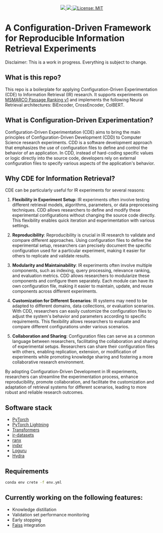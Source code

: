 <p align="center">
  <!-- Python -->
  <a href="https://www.python.org" alt="Python">
      <img src="https://badges.aleen42.com/src/python.svg" />
  </a>
  <!-- Black -->
  <a href="https://github.com/psf/black" alt="Code style: black">
      <img src="https://img.shields.io/badge/code%20style-black-000000.svg" />
  </a>
  <!-- License -->
  <a href="https://lbesson.mit-license.org/"><img src="https://img.shields.io/badge/License-MIT-blue.svg" alt="License: MIT"></a>
</p>

# A Configuration-Driven Framework for Reproducible Information Retrieval Experiments

Disclaimer: This is a work in progress. Everything is subject to change.

## What is this repo?
This repo is a boilerplate for applying Configuration-Driven Experimentation (CDE) to Information Retrieval (IR) research.
It supports experiments on [MSMARCO Passage Ranking v1](https://microsoft.github.io/msmarco) and implements the following Neural Retrieval architectures: BiEncoder, CrossEncoder, ColBERT.

## What is Configuration-Driven Experimentation?
Configuration-Driven Experimentation (CDE) aims to bring the main principles of Configuration-Driven Development (CDD) to Computer Science research experiments.
CDD is a software development approach that emphasizes the use of configuration files to define and control the behavior of an application.
In CDD, instead of hard-coding specific values or logic directly into the source code, developers rely on external configuration files to specify various aspects of the application's behavior.

## Why CDE for Information Retrieval?

CDE can be particularly useful for IR experiments for several reasons:

1. **Flexibility in Experiment Setup**: IR experiments often involve testing different retrieval models, algorithms, parameters, or data preprocessing techniques. CDD allows researchers to define and modify these experimental configurations without changing the source code directly. This flexibility enables quick iteration and experimentation with various settings.

2. **Reproducibility**: Reproducibility is crucial in IR research to validate and compare different approaches. Using configuration files to define the experimental setup, researchers can precisely document the specific configuration used for a particular experiment, making it easier for others to replicate and validate results.

3. **Modularity and Maintainability**: IR experiments often involve multiple components, such as indexing, query processing, relevance ranking, and evaluation metrics. CDD allows researchers to modularize these components and configure them separately. Each module can have its own configuration file, making it easier to maintain, update, and reuse components across different experiments.

4. **Customization for Different Scenarios**: IR systems may need to be adapted to different domains, data collections, or evaluation scenarios. With CDD, researchers can easily customize the configuration files to adjust the system's behavior and parameters according to specific requirements. This flexibility allows researchers to evaluate and compare different configurations under various scenarios.

5. **Collaboration and Sharing**: Configuration files can serve as a common language between researchers, facilitating the collaboration and sharing of experimental setups. Researchers can share their configuration files with others, enabling replication, extension, or modification of experiments while promoting knowledge sharing and fostering a more collaborative research environment.

By adopting Configuration-Driven Development in IR experiments, researchers can streamline the experimentation process, enhance reproducibility, promote collaboration, and facilitate the customization and adaptation of retrieval systems for different scenarios, leading to more robust and reliable research outcomes.

## Software stack
- [PyTorch](https://pytorch.org)
- [PyTorch Lightning](https://www.pytorchlightning.ai/index.html)
- [Transformers](https://huggingface.co/transformers)
- [ir-datasets](https://ir-datasets.com)
- [ranx](https://github.com/AmenRa/ranx)
- [indxr](https://github.com/AmenRa/indxr)
- [Loguru](https://github.com/Delgan/loguru)
- [Hydra](https://hydra.cc)


## Requirements
```bash
conda env crete -f env.yml
```

## Currently working on the following features:
- Knowledge distillation
- Validation set performance monitoring
- Early stopping
- [Faiss](https://github.com/facebookresearch/faiss) integration